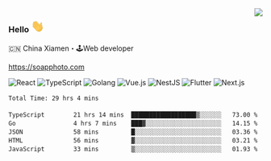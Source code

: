 <img align="right" src="https://github-readme-stats.vercel.app/api?username=yiiu&show_icons=false&bg_color=30,e96443,904e95&title_color=fff&text_color=fff" />

### Hello <img src="https://raw.githubusercontent.com/ABSphreak/ABSphreak/master/gifs/Hi.gif" width="26px" />
 
🇨🇳 China Xiamen・🕹Web developer

https://soapphoto.com

<p align="left"><img src="https://cdn.svgporn.com/logos/react.svg" alt="React" width="32" height="32"/> <img src="https://cdn.svgporn.com/logos/typescript-icon.svg" alt="TypeScript" width="32" height="32"/> <img src="https://cdn.svgporn.com/logos/gopher.svg" alt="Golang" width="32" height="32"/> <img src="https://cdn.svgporn.com/logos/vue.svg" alt="Vue.js" width="32" height="32"/> <img src="https://cdn.svgporn.com/logos/nestjs.svg" alt="NestJS" width="32" height="32"/> <img src="https://cdn.svgporn.com/logos/flutter.svg" alt="Flutter" width="32" height="32"/> <img src="https://cdn.svgporn.com/logos/nextjs-icon.svg" alt="Next.js" width="32" height="32"/></p>


<!--START_SECTION:waka-->

```txt
Total Time: 29 hrs 4 mins

TypeScript        21 hrs 14 mins  ██████████████████▒░░░░░░   73.00 %
Go                4 hrs 7 mins    ███▓░░░░░░░░░░░░░░░░░░░░░   14.15 %
JSON              58 mins         █░░░░░░░░░░░░░░░░░░░░░░░░   03.36 %
HTML              56 mins         ▓░░░░░░░░░░░░░░░░░░░░░░░░   03.21 %
JavaScript        33 mins         ▒░░░░░░░░░░░░░░░░░░░░░░░░   01.93 %
```

<!--END_SECTION:waka-->
